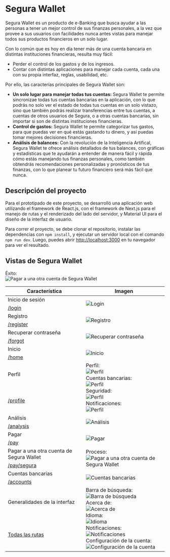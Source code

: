 # Segura Wallet

Segura Wallet es un producto de e-Banking que busca ayudar a las personas a tener un mejor control de sus finanzas personales, a la vez que provee a sus usuarios con facilidades nunca antes vistas para manejar todos sus productos financieros en un solo lugar.

Con lo común que es hoy en día tener más de una cuenta bancaria en distintas instituciones financieras, resulta muy fácil:

- Perder el control de los gastos y de los ingresos.
- Contar con distintas aplicaciones para manejar cada cuenta, cada una con su propia interfaz, reglas, usabilidad, etc.

Por ello, las caracterías principales de Segura Wallet son:

- **Un solo lugar para manejar todas tus cuentas:** Segura Wallet te permite sincronizae todas tus cuentas bancarias en la aplicación, con lo que podrás no solo ver el estado de todas tus cuentas en un solo vistazo, sino que también podrás realizar transferencias entre tus cuentas, a cuentas de otros usuarios de Segura, o a otras cuentas bancarias, sin importar si son de distintas instituciones financieras.
- **Control de gastos:** Segura Wallet te permite categorizar tus gastos, para que puedas ver en qué estás gastando tu dinero, y así puedas tomar mejores decisiones financieras.
- **Análisis de balances:** Con la revolución de la Inteligencia Artifical, Segura Wallet te ofrece análisis detallados de tus balances, con gráficas y estadísticas que te ayudarán a entender de manera fácil y rápida cómo estás manejando tus finanzas personales, como también obtendrás recomendaciones personalizadas y pronósticos de tus finanzas, con lo que planear tu futuro financiero será más fácil que nunca.

## Descripción del proyecto

Para el prototipado de este proyecto, se desarrolló una aplicación web utilizando el framework de React.js, con el framework de Next.js para el manejo de rutas y el renderizado del lado del servidor, y Material UI para el diseño de la interfaz de usuario.

Para correr el proyecto, se debe clonar el repositorio, instalar las dependencias con `npm install`, y ejecutar un servidor local con el comando `npm run dev`. Luego, puedes abrir [http://localhost:3000](http://localhost:3000) en tu navegador para ver el resultado.

## Vistas de Segura Wallet

<table>
    <thead>
        <tr>
            <th>Característica</th>
            <th>Imagen</th>
        </tr>
    </thead>
    <tbody>
        <tr>
            <td>Inicio de sesión</td>
            <td rowspan="2"><img src="imgs/login.jpeg" alt="Login"></td>
        </tr>
        <tr>
            <td><a href="#">/login</a></td>
        </tr>
        <tr>
            <td>Registro</td>
            <td rowspan="2"><img src="imgs/register.jpeg" alt="Registro"></td>
        </tr>
        <tr>
            <td><a href="#">/register</a></td>
        </tr>
        <tr>
            <td>Recuperar contraseña</td>
            <td rowspan="2"><img src="imgs/forgot.jpeg" alt="Recuperar contraseña"></td>
        </tr>
        <tr>
            <td><a href="#">/forgot</a></td>
        </tr>
        <tr>
            <td>Inicio</td>
            <td rowspan="2"><img src="imgs/home.jpeg" alt="Inicio"></td>
        </tr>
        <tr>
            <td><a href="#">/home</a></td>
        </tr>
        <tr>
            <td>Perfil</td>
            <td rowspan="2">
            Perfil:</br> <img src="imgs/profile1.jpeg" alt="Perfil"></br>
            Cuentas bancarias:</br> <img src="imgs/profile2.jpeg" alt="Perfil"></br>
            Seguridad:</br> <img src="imgs/profile3.jpeg" alt="Perfil"></br>
            Notificaciones: </br><img src="imgs/profile4.jpeg" alt="Perfil"></br>
            </td>
        </tr>
        <tr>
            <td><a href="#">/profile</a></td>
        </tr>
        <tr>
            <td>Análisis</td>
            <td rowspan="2">
            <img src="imgs/analysis.jpeg" alt="Análisis"></td>
        </tr>
        <tr>
            <td><a href="#">/analysis</a></td>
        </tr>
        <tr>
            <td>Pagar</td>
            <td rowspan="2">
            <img src="imgs/pay.jpeg" alt="Pagar"></td>
        </tr>
        <tr>
            <td><a href="#">/pay</a></td>
        </tr>
        <tr>
            <td>Pagar a una otra cuenta de Segura Wallet</td>
            <td rowspan="2">
            Proceso:</br>
            <img src="imgs/pay-segura-success.jpeg" alt="Pagar a una otra cuenta de Segura Wallet"></br></td>
            Éxito:</br>
            <img src="imgs/pay-segura.jpeg" alt="Pagar a una otra cuenta de Segura Wallet"></br>
        </tr>
        <tr>
            <td><a href="#">/pay/segura</a></td>
        </tr>
        <tr>
            <td>Cuentas bancarias</td>
            <td rowspan="2">
            <img src="imgs/accounts.jpeg" alt="Cuentas bancarias"></td>
        </tr>
        <tr>
            <td><a href="#">/accounts</a></td>
        </tr>
        <tr>
            <td>Generalidades de la interfaz</td>
            <td rowspan="2">
            Barra de búsqueda:</br>
            <img src="imgs/searchbar.jpeg" alt="Barra de búsqueda"></br>
            Acerca de:</br>
            <img src="imgs/about.png" alt="Acerca de"></br>
            Idioma: </br>
            <img src="imgs/language.jpeg" alt="Idioma"> </br>
            Notificaciones:</br>
            <img src="imgs/notifications.jpeg" alt="Notificaciones"></br>
            Configuración de la cuenta:</br>
            <img src="imgs/account-config.jpeg" alt="Configuración de la cuenta">
            </td>
        </tr>
        <tr>
            <td><a href="#">Todas las rutas</a></td>
        </tr>
    </tbody>
</table>
